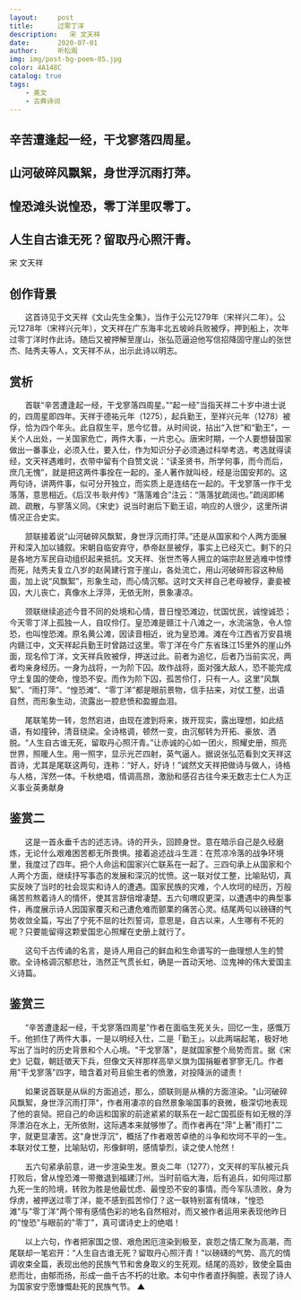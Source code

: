 ```yaml
---
layout:     post
title:      过零丁洋
description:   宋 文天祥
date:       2020-07-01
author:     听松阁
img: img/post-bg-poem-05.jpg
color: 4A148C
catalog: true
tags:
    - 美文
    - 古典诗词
---
```


## 辛苦遭逢起一经，干戈寥落四周星。

## 山河破碎风飘絮，身世浮沉雨打萍。

## 惶恐滩头说惶恐，零丁洋里叹零丁。

## 人生自古谁无死？留取丹心照汗青。

宋 文天祥

## 创作背景



　　这首诗见于文天祥《文山先生全集》，当作于公元1279年（宋祥兴二年）。公元1278年（宋祥兴元年），文天祥在广东海丰北五坡岭兵败被俘，押到船上，次年过零丁洋时作此诗。随后又被押解至崖山，张弘范逼迫他写信招降固守崖山的张世杰、陆秀夫等人，文天祥不从，出示此诗以明志。





## 赏析



　　首联“辛苦遭逢起一经，干戈寥落四周星。”“起一经”当指天祥二十岁中进士说的，四周星即四年。天祥于德祐元年（1275），起兵勤王，至祥兴元年（1278）被俘，恰为四个年头。此自叙生平，思今忆昔。从时间说，拈出“入世”和“勤王”，一关个人出处，一关国家危亡，两件大事，一片忠心。唐宋时期，一个人要想替国家做出一番事业，必须入仕，要入仕，作为知识分子必须通过科举考选，考选就得读经，文天祥遇难时，衣带中留有个自赞文说：“读圣贤书，所学何事，而今而后，庶几无愧”，就是把这两件事拴在一起的。圣人著作就叫经，经是治国安邦的。这两句诗，讲两件事，似可分开独立，而实质上是连结在一起的。干戈寥落一作干戈落落，意思相近。《后汉书·耿弁传》“落落难合”注云：“落落犹疏阔也。”疏阔即稀疏、疏散，与寥落义同。《宋史》说当时谢后下勤王诏，响应的人很少，这里所讲情况正合史实。



　　颔联接着说“山河破碎风飘絮，身世浮沉雨打萍。”还是从国家和个人两方面展开和深入加以铺叙。宋朝自临安弃守，恭帝赵昰被俘，事实上已经灭亡。剩下的只是各地方军民自动组织起来抵抗。文天祥、张世杰等人拥立的端宗赵昱逃难中惊悸而死，陆秀夫复立八岁的赵昺建行宫于崖山，各处流亡，用山河破碎形容这种局面，加上说“风飘絮”，形象生动，而心情沉郁。这时文天祥自己老母被俘，妻妾被囚，大儿丧亡，真像水上浮萍，无依无附，景象凄凉。



　　颈联继续追述今昔不同的处境和心情，昔日惶恐滩边，忧国忧民，诚惶诚恐；今天零丁洋上孤独一人，自叹伶仃。皇恐滩是赣江十八滩之一，水流湍急，令人惊恐，也叫惶恐滩。原名黄公滩，因读音相近，讹为皇恐滩。滩在今江西省万安县境内赣江中，文天祥起兵勤王时曾路过这里。零丁洋在今广东省珠江15里外的崖山外面，现名伶丁洋，文天祥兵败被俘，押送过此。前者为追忆，后者乃当前实况，两者均亲身经历。一身为战将，一为阶下囚。故作战将，面对强大敌人，恐不能完成守土复国的使命，惶恐不安。而作为阶下囚，孤苦伶仃，只有一人。这里“风飘絮”、“雨打萍”、“惶恐滩”、“零丁洋”都是眼前景物，信手拈来，对仗工整，出语自然，而形象生动，流露出一腔悲愤和盈握血泪。



　　尾联笔势一转，忽然宕进，由现在渡到将来，拨开现实，露出理想，如此结语，有如撞钟，清音绕梁。全诗格调，顿然一变，由沉郁转为开拓、豪放、洒脱。“人生自古谁无死，留取丹心照汗青。”让赤诚的心如一团火，照耀史册，照亮世界，照暖人生。用一照字，显示光芒四射，英气逼人。据说张弘范看到文天祥这首诗，尤其是尾联这两句，连称：“好人，好诗！”诚然文天祥把做诗与做人，诗格与人格，浑然一体。千秋绝唱，情调高昂，激励和感召古往今来无数志士仁人为正义事业英勇献身





## 鉴赏二



　　这是一首永垂千古的述志诗。诗的开头，回顾身世。意在暗示自己是久经磨炼，无论什么艰难困苦都无所畏惧。接着追述战斗生涯：在荒凉冷落的战争环境里，我度过了四年。把个人命运和国家兴亡联系在一起了。三四句承上从国家和个人两个方面，继续抒写事态的发展和深沉的忧愤。这一联对仗工整，比喻贴切，真实反映了当时的社会现实和诗人的遭遇。国家民族的灾难，个人坎坷的经历，万般痛苦煎熬着诗人的情怀，使其言辞倍增凄楚。五六句喟叹更深，以遭遇中的典型事件，再度展示诗人因国家覆灭和己遭危难而颤栗的痛苦心灵。结尾两句以磅礴的气势收敛全篇，写出了宁死不屈的壮烈誓词，意思是，自古以来，人生哪有不死的呢？只要能留得这颗爱国忠心照耀在史册上就行了。



　　这句千古传诵的名言，是诗人用自己的鲜血和生命谱写的一曲理想人生的赞歌。全诗格调沉郁悲壮，浩然正气贯长虹，确是一首动天地、泣鬼神的伟大爱国主义诗篇。





## 鉴赏三



　　“辛苦遭逢起一经，干戈寥落四周星”作者在面临生死关头，回忆一生，感慨万千。他抓住了两件大事，一是以明经入仕，二是「勤王」。以此两端起笔，极好地写出了当时的历史背景和个人心境。"干戈寥落"，是就国家整个局势而言。据《宋史》记载，朝廷徵天下兵，但像文天祥那样高举义旗为国捐躯者寥寥无几。作者用"干戈寥落"四字，暗含着对苟且偷生者的愤激，对投降派的谴责！



　　如果说首联是从纵的方面追述，那么，颌联则是从横的方面渲染。"山河破碎风飘絮，身世浮沉雨打萍"，作者用凄凉的自然景象喻国事的衰微，极深切地表现了他的哀恸。把自己的命运和国家的前途紧紧的联系在一起亡国孤臣有如无根的浮萍漂泊在水上，无所依附，这际遇本来就够惨了。而作者再在"萍"上著"雨打"二字，就更显凄苦。这"身世浮沉"，概括了作者艰苦卓绝的斗争和坎坷不平的一生。本联对仗工整，比喻贴切，形像鲜明，感情挚烈，读之使人怆然！



　　五六句紧承前意，进一步渲染生发。景炎二年（1277），文天祥的军队被元兵打败后，曾从惶恐滩一带撤退到福建汀州。当时前临大海，后有追兵，如何闯过那九死一生的险境，转败为胜是他最忧虑、最惶恐不安的事情。而今军队溃败，身为俘虏，被押送过零丁洋，能不感到孤苦伶仃？这一联特别富有情味，"惶恐滩"与"零丁洋"两个带有感情色彩的地名自然相对，而又被作者运用来表现他昨日的"惶恐"与眼前的"零丁"，真可谓诗史上的绝唱！



　　以上六句，作者把家国之恨、艰危困厄渲染到极至，哀怨之情汇聚为高潮，而尾联却一笔宕开：“人生自古谁无死？留取丹心照汗青！”以磅礴的气势、高亢的情调收束全篇，表现出他的民族气节和舍身取义的生死观。结尾的高妙，致使全篇由悲而壮，由郁而扬，形成一曲千古不朽的壮歌。本句中作者直抒胸臆，表现了诗人为国家安宁愿慷慨赴死的民族气节。 ▲

